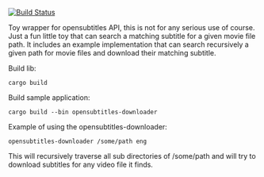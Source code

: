 [![Build Status](https://travis-ci.org/joeyfeldberg/rust-opensubtitles.svg?branch=master)](https://travis-ci.org/joeyfeldberg/rust-opensubtitles)

Toy wrapper for opensubtitles API, this is not for any serious use of course.
Just a fun little toy that can search a matching subtitle for a given movie file path.
It includes an example implementation that can search recursively a given path for movie files and download their matching subtitle.

Build lib:
```
cargo build
```

Build sample application:
```
cargo build --bin opensubtitles-downloader
```

Example of using the opensubtitles-downloader:
```
opensubtitles-downloader /some/path eng
```

This will recursively traverse all sub directories of /some/path and will try to download subtitles for any video file it finds.
